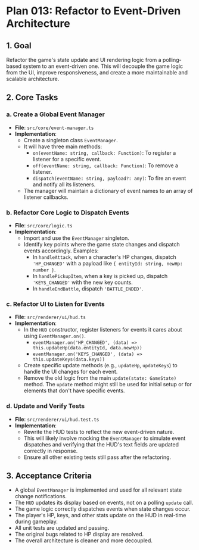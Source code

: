 # Plan 013: Refactor to Event-Driven Architecture

## 1. Goal

Refactor the game's state update and UI rendering logic from a polling-based system to an event-driven one. This will decouple the game logic from the UI, improve responsiveness, and create a more maintainable and scalable architecture.

## 2. Core Tasks

### a. Create a Global Event Manager

-   **File**: `src/core/event-manager.ts`
-   **Implementation**:
    -   Create a singleton class `EventManager`.
    -   It will have three main methods:
        -   `on(eventName: string, callback: Function)`: To register a listener for a specific event.
        -   `off(eventName: string, callback: Function)`: To remove a listener.
        -   `dispatch(eventName: string, payload?: any)`: To fire an event and notify all its listeners.
    -   The manager will maintain a dictionary of event names to an array of listener callbacks.

### b. Refactor Core Logic to Dispatch Events

-   **File**: `src/core/logic.ts`
-   **Implementation**:
    -   Import and use the `EventManager` singleton.
    -   Identify key points where the game state changes and dispatch events accordingly. Examples:
        -   In `handleAttack`, when a character's HP changes, dispatch `'HP_CHANGED'` with a payload like `{ entityId: string, newHp: number }`.
        -   In `handlePickupItem`, when a key is picked up, dispatch `'KEYS_CHANGED'` with the new key counts.
        -   In `handleEndBattle`, dispatch `'BATTLE_ENDED'`.

### c. Refactor UI to Listen for Events

-   **File**: `src/renderer/ui/hud.ts`
-   **Implementation**:
    -   In the `HUD` constructor, register listeners for events it cares about using `EventManager.on()`.
        -   `eventManager.on('HP_CHANGED', (data) => this.updateHp(data.entityId, data.newHp))`
        -   `eventManager.on('KEYS_CHANGED', (data) => this.updateKeys(data.keys))`
    -   Create specific update methods (e.g., `updateHp`, `updateKeys`) to handle the UI changes for each event.
    -   Remove the old logic from the main `update(state: GameState)` method. The `update` method might still be used for initial setup or for elements that don't have specific events.

### d. Update and Verify Tests

-   **File**: `src/renderer/ui/hud.test.ts`
-   **Implementation**:
    -   Rewrite the HUD tests to reflect the new event-driven nature.
    -   This will likely involve mocking the `EventManager` to simulate event dispatches and verifying that the HUD's text fields are updated correctly in response.
    -   Ensure all other existing tests still pass after the refactoring.

## 3. Acceptance Criteria

-   A global `EventManager` is implemented and used for all relevant state change notifications.
-   The `HUD` updates its display based on events, not on a polling `update` call.
-   The game logic correctly dispatches events when state changes occur.
-   The player's HP, keys, and other stats update on the HUD in real-time during gameplay.
-   All unit tests are updated and passing.
-   The original bugs related to HP display are resolved.
-   The overall architecture is cleaner and more decoupled.
